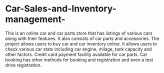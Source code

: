 # Car-Sales-and-Inventory-management-
This is an online car and car parts store that has listings of various cars along with their features. It also consists of car parts and accessories. The project allows users to buy car and car inventory online. It allows users to check various car stats including car engine, milage, tank capacity and other factors. Credit card payment facility available for car parts. Car booking has other methods for booking and registration and even a test drive registration.

